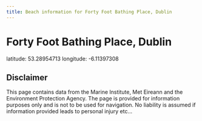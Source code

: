 ```yaml
---
title: Beach information for Forty Foot Bathing Place, Dublin
---
```

# Forty Foot Bathing Place, Dublin 

<div class="location-info">latitude: 53.28954713 longitude: -6.11397308</div>
<div class="met-eireann-warnings"></div>
<div></div>

## Disclaimer

This page contains data from the Marine Institute, 
Met Eireann and the Environment Protection Agency. The page is provided for
information purposes only and is not to be used for navigation. No liability 
is assumed if information provided leads to personal injury etc...